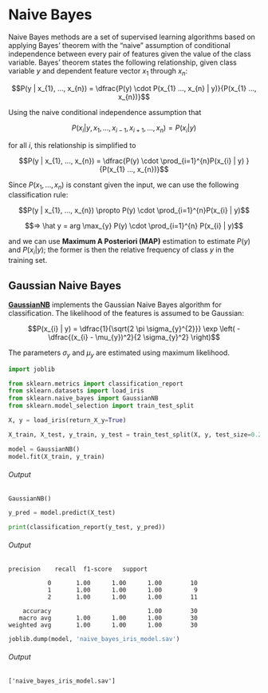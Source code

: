 # Naive Bayes

Naive Bayes methods are a set of supervised learning algorithms based on applying Bayes’ theorem with the “naive” assumption of conditional independence between every pair of features given the value of the class variable. Bayes’ theorem states the following relationship, given class variable $y$ and dependent feature vector $x_{1}$ through $x_{n}$:

$$P(y | x_{1}, ..., x_{n}) = \dfrac{P(y) \cdot P(x_{1} ..., x_{n} | y)}{P(x_{1} ..., x_{n})}$$

Using the naive conditional independence assumption that

$$P(x_{i} | y, x_{1}, ..., x_{i-1}, x_{i+1}, ..., x_{n}) = P(x_{i} | y)$$

for all $i$, this relationship is simplified to

$$P(y | x_{1}, ..., x_{n}) = \dfrac{P(y) \cdot \prod_{i=1}^{n}P(x_{i} | y) }{P(x_{1} ..., x_{n})}$$

Since $P(x_{1}, ..., x_{n})$ is constant given the input, we can use the following classification rule:

$$P(y | x_{1}, ..., x_{n}) \propto P(y) \cdot \prod_{i=1}^{n}P(x_{i} | y)$$

$$⇒ \hat y = arg \max_{y} P(y) \cdot \prod_{i=1}^{n} P(x_{i} | y)$$

and we can use __Maximum A Posteriori (MAP)__ estimation to estimate $P(y)$ and $P(x_{i} | y)$;  the former is then the relative frequency of class $y$ in the training set.

## Gaussian Naive Bayes

[__GaussianNB__](https://scikit-learn.org/stable/modules/generated/sklearn.naive_bayes.GaussianNB.html#sklearn.naive_bayes.GaussianNB) implements the Gaussian Naive Bayes algorithm for classification. The likelihood of the features is assumed to be Gaussian:

$$P(x_{i} | y) = \dfrac{1}{\sqrt{2 \pi \sigma_{y}^{2}}} \exp \left( -\dfrac{(x_{i} - \mu_{y})^2}{2 \sigma_{y}^2} \right)$$

The parameters $\sigma_{y}$ and $\mu_{y}$ are estimated using maximum likelihood.

```python
import joblib

from sklearn.metrics import classification_report
from sklearn.datasets import load_iris
from sklearn.naive_bayes import GaussianNB
from sklearn.model_selection import train_test_split
```

```python
X, y = load_iris(return_X_y=True)
```

```python
X_train, X_test, y_train, y_test = train_test_split(X, y, test_size=0.2, random_state=42)
```

```python
model = GaussianNB()
model.fit(X_train, y_train)
```

###### Output


```
GaussianNB()
```

```python
y_pred = model.predict(X_test)
```

```python
print(classification_report(y_test, y_pred))
```

###### Output


```
precision    recall  f1-score   support

           0       1.00      1.00      1.00        10
           1       1.00      1.00      1.00         9
           2       1.00      1.00      1.00        11

    accuracy                           1.00        30
   macro avg       1.00      1.00      1.00        30
weighted avg       1.00      1.00      1.00        30
```

```python
joblib.dump(model, 'naive_bayes_iris_model.sav')
```

###### Output


```
['naive_bayes_iris_model.sav']
```